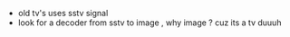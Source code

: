 - old tv's uses sstv signal 
- look for a decoder from sstv to image , why image ? cuz its a tv duuuh